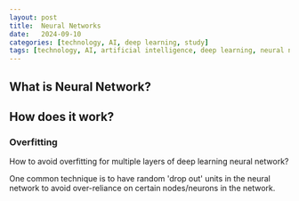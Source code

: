 ```yaml
---
layout: post
title:  Neural Networks
date:   2024-09-10
categories: [technology, AI, deep learning, study]
tags: [technology, AI, artificial intelligence, deep learning, neural networks]
---
```


## What is Neural Network?


## How does it work?

### Overfitting

How to avoid overfitting for multiple layers of deep learning neural network?

One common technique is to have random 'drop out' units in the neural
network to avoid over-reliance on certain nodes/neurons in the network.